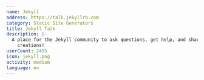 ```yaml
---
name: Jekyll
address: https://talk.jekyllrb.com
category: Static Site Generators
title: Jekyll Talk
description: |-
  A place for the Jekyll community to ask questions, get help, and share their wonderful
    creations!
userCount: 2455
icon: jekyll.png
activity: medium
language: en
---
```

